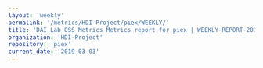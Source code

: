 ```yaml
---
layout: 'weekly'
permalink: '/metrics/HDI-Project/piex/WEEKLY/'
title: 'DAI Lab OSS Metrics Metrics report for piex | WEEKLY-REPORT-2019-03-03'
organization: 'HDI-Project'
repository: 'piex'
current_date: '2019-03-03'
---
```

